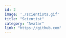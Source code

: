 ```yaml
---
id: 2
image: './scientists.gif'
title: "Scientist"
category: "Avatar"
link: "https://github.com"
---
```


